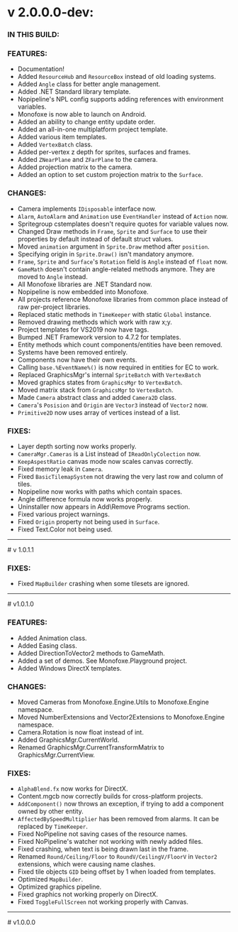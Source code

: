 # v 2.0.0.0-dev:

### IN THIS BUILD:

### FEATURES:

- Documentation!
- Added `ResourceHub` and `ResourceBox` instead of old loading systems.
- Added `Angle` class for better angle management.
- Added .NET Standard library template.
- Nopipeline's NPL config supports adding references with environment variables.
- Monofoxe is now able to launch on Android.
- Added an ability to change entity update order.
- Added an all-in-one multiplatform project template.
- Added various item templates.
- Added `VertexBatch` class.
- Added per-vertex z depth for sprites, surfaces and frames.
- Added `ZNearPlane` and `ZFarPlane` to the camera.
- Added projection matrix to the camera.
- Added an option to set custom projection matrix to the `Surface`.

### CHANGES:

- Camera implements `IDisposable` interface now.
- `Alarm`, `AutoAlarm` and `Animation` use `EventHandler` instead of `Action` now.
- Spritegroup cstemplates doesn't require quotes for variable values now.
- Changed Draw methods in `Frame`, `Sprite` and `Surface` to use their properties by default instead of default struct values.
- Moved `animation` argument in `Sprite.Draw` method after `position`.
- Specifying origin in `Sprite.Draw()` isn't mandatory anymore. 
- `Frame`, `Sprite` and `Surface`'s `Rotation` field is `Angle` instead of `float` now.
- `GameMath` doesn't contain angle-related methods anymore. They are moved to `Angle` instead.
- All Monofoxe libraries are .NET Standard now.
- Nopipeline is now embedded into Monofoxe.
- All projects reference Monofoxe libraries from common place instead of raw per-project libraries.
- Replaced static methods in `TimeKeeper` with static `Global` instance.
- Removed drawing methods which work with raw x;y.
- Project templates for VS2019 now have tags.
- Bumped .NET Framework version to 4.7.2 for templates.
- Entity methods which count components/entities have been removed.
- Systems have been removed entirely.
- Components now have their own events.
- Calling `base.%EventName%()` is now required in entities for EC to work.
- Replaced GraphicsMgr's internal `SpriteBatch` with `VertexBatch`
- Moved graphics states from `GraphicsMgr` to `VertexBatch`.
- Moved matrix stack from `GraphicsMgr` to `VertexBatch`.
- Made `Camera` abstract class and added `Camera2D` class.
- `Camera`'s `Posision` and `Origin` are `Vector3` instead of `Vector2` now.
- `Primitive2D` now uses array of vertices instead of a list.

### FIXES:

- Layer depth sorting now works properly.
- `CameraMgr.Cameras` is a List instead of `IReadOnlyColection` now.
- `KeepAspestRatio` canvas mode now scales canvas correctly.
- Fixed memory leak in `Camera`.
- Fixed `BasicTilemapSystem` not drawing the very last row and column of tiles.
- Nopipeline now works with paths which contain spaces.
- Angle difference formula now works properly.
- Uninstaller now appears in Add\Remove Programs section.
- Fixed various project warnings.
- Fixed `Origin` property not being used in `Surface`.
- Fixed Text.Color not being used.

<hr/>
# v 1.0.1.1

### FIXES:

- Fixed `MapBuilder` crashing when some tilesets are ignored.

<hr/>
# v1.0.1.0

### FEATURES:

- Added Animation class.
- Added Easing class.
- Added DirectionToVector2 methods to GameMath.
- Added a set of demos. See Monofoxe.Playground project.
- Added Windows DirectX templates.

### CHANGES:

- Moved Cameras from Monofoxe.Engine.Utils to Monofoxe.Engine namespace.
- Moved NumberExtensions and Vector2Extensions to Monofoxe.Engine namespace.
- Camera.Rotation is now float instead of int.
- Added GraphicsMgr.CurrentWorld.
- Renamed GraphicsMgr.CurrentTransformMatrix to GraphicsMgr.CurrentView.

### FIXES:

- `AlphaBlend.fx` now works for DirectX.
- Content.mgcb now correctly builds for cross-platform projects.
- `AddComponent()` now throws an exception, if trying to add a component owned by other entity.
- `AffectedBySpeedMultiplier` has been removed from alarms. It can be replaced by `TimeKeeper`.
- Fixed NoPipeline not saving cases of the resource names.
- Fixed NoPipeline's watcher not working with newly added files.
- Fixed crashing, when text is being drawn last in the frame.
- Renamed `Round/Ceiling/Floor` to `RoundV/CeilingV/FloorV` in `Vector2` extensions, which were causing name clashes.
- Fixed tile objects `GID` being offset by 1 when loaded from templates.
- Optimized `MapBuilder`.
- Optimized graphics pipeline.
- Fixed graphics not working properly on DirectX.
- Fixed `ToggleFullScreen` not working properly with Canvas.

<hr/>
# v1.0.0.0



